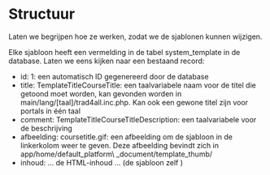 # Structuur

Laten we begrijpen hoe ze werken, zodat we de sjablonen kunnen wijzigen.

Elke sjabloon heeft een vermelding in de tabel system_template in de database. Laten we eens kijken naar een bestaand record:

- id: 1: een automatisch ID gegenereerd door de database
- title: TemplateTitleCourseTitle: een taalvariabele naam voor de titel die getoond moet worden, kan gevonden worden in main/lang/[taal]/trad4all.inc.php. Kan ook een gewone titel zijn voor portals in één taal
- comment: TemplateTitleCourseTitleDescription: een taalvariabele voor de beschrijving
- afbeelding: coursetitle.gif: een afbeelding om de sjabloon in de linkerkolom weer te geven. Deze afbeelding bevindt zich in app/home/default_platform\ _document/template_thumb/
- inhoud: ... de HTML-inhoud ... (de sjabloon zelf )

